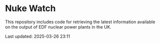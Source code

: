# Nuke Watch

This repository includes code for retrieving the latest information available on the output of EDF nuclear power plants in the UK.

Last updated: 2025-03-26 23:11